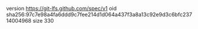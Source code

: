 version https://git-lfs.github.com/spec/v1
oid sha256:97c7e98a4fa6ddd9c7fee214d1d064a437f3a8a13c92e9d3c6bfc23714004968
size 330
